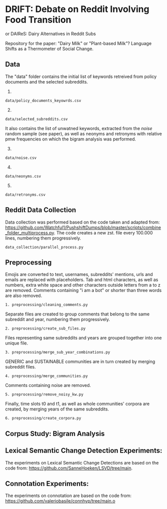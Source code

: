# DRIFT: Debate on Reddit Involving Food Transition
or DAIReS: Dairy Alternatives in Reddit Subs

Repository for the paper: "Dairy Milk" or "Plant-based Milk”? Language Shifts as a Thermometer of Social Change.

## Data

The "data" folder contains the initial list of keywords retreived from policy documents and the selected subreddits.

1.
```
data/policy_documents_keyowrds.csv
```
2. 
```
data/selected_subreddits.csv
```

It also contains the list of unwatned keywords, extracted from the _noise_ random sample (see paper), as well as neonyms and retronyms with relative pmw frequencies on which the bigram analysis was performed.

3.
```
data/noise.csv
```
4. 
```
data/neonyms.csv
```
5. 
```
data/retronyms.csv
```

## Reddit Data Collection

Data collection was performed based on the code taken and adapted from: https://github.com/Watchful1/PushshiftDumps/blob/master/scripts/combine_folder_multiprocess.py.
The code creates a new zst. file every 100.000 lines, numbering them progressively. 

```
data_collection/parallel_process.py
```

## Preprocessing

Emojis are converted to text, usernames, subreddits' mentions, urls and emails are replaced with placeholders. 
Tab and html characters, as well as numbers, extra white space and other characters outside letters from a to z are removed.
Comments containing "i am a bot" or shorter than three words are also removed.

```
1. preprocessing/cleaning_comments.py
```

Separate files are created to group comments that belong to the same subreddit and year, numbering them progressively.

```
2. preprocessing/create_sub_files.py
```

Files representing same subreddits and years are grouped together into one unique file.

```
3. preprocessing/merge_sub_year_combinations.py
```
GENERIC and SUSTAINABLE communities are in turn created by merging subreddit files.

```
4. preprocessing/merge_communities.py
```
Comments containing noise are removed.

```
5. preprocessing/remove_noisy_kw.py
```
Finally, time slots t0 and t1, as well as whole communities' corpora are created, by merging years of the same subreddits.

```
6. preprocessing/create_corpora.py
```

## Corpus Study: Bigram Analysis

## Lexical Semantic Change Detection Experiments:

The experiments on Lexical Semantic Change Detections are based on the code from: https://github.com/SanneHoeken/LSVD/tree/main.

## Connotation Experiments:

The experiments on connotation are based on the code from: https://github.com/valeriobasile/connhyp/tree/main.o
